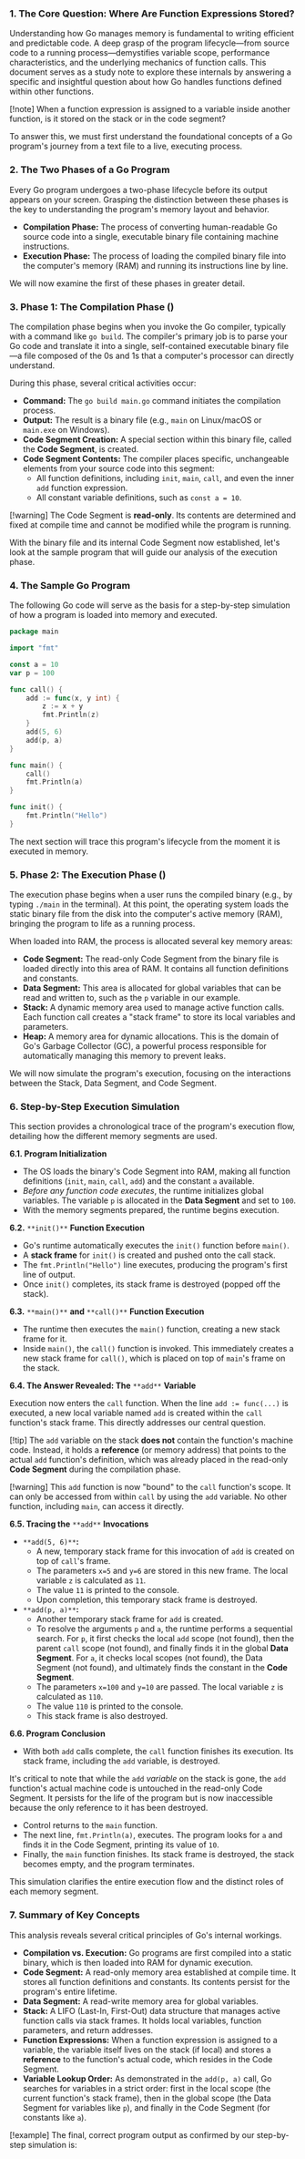 

### 1. The Core Question: Where Are Function Expressions Stored?

Understanding how Go manages memory is fundamental to writing efficient and predictable code. A deep grasp of the program lifecycle—from source code to a running process—demystifies variable scope, performance characteristics, and the underlying mechanics of function calls. This document serves as a study note to explore these internals by answering a specific and insightful question about how Go handles functions defined within other functions.

[!note] When a function expression is assigned to a variable inside another function, is it stored on the stack or in the code segment?

To answer this, we must first understand the foundational concepts of a Go program's journey from a text file to a live, executing process.

### 2. The Two Phases of a Go Program

Every Go program undergoes a two-phase lifecycle before its output appears on your screen. Grasping the distinction between these phases is the key to understanding the program's memory layout and behavior.

- **Compilation Phase:** The process of converting human-readable Go source code into a single, executable binary file containing machine instructions.
- **Execution Phase:** The process of loading the compiled binary file into the computer's memory (RAM) and running its instructions line by line.

We will now examine the first of these phases in greater detail.

### 3. Phase 1: The Compilation Phase ()

The compilation phase begins when you invoke the Go compiler, typically with a command like `go build`. The compiler's primary job is to parse your Go code and translate it into a single, self-contained executable binary file—a file composed of the 0s and 1s that a computer's processor can directly understand.

During this phase, several critical activities occur:

- **Command:** The `go build main.go` command initiates the compilation process.
- **Output:** The result is a binary file (e.g., `main` on Linux/macOS or `main.exe` on Windows).
- **Code Segment Creation:** A special section within this binary file, called the **Code Segment**, is created.
- **Code Segment Contents:** The compiler places specific, unchangeable elements from your source code into this segment:
    - All function definitions, including `init`, `main`, `call`, and even the inner `add` function expression.
    - All constant variable definitions, such as `const a = 10`.

[!warning] The Code Segment is **read-only**. Its contents are determined and fixed at compile time and cannot be modified while the program is running.

With the binary file and its internal Code Segment now established, let's look at the sample program that will guide our analysis of the execution phase.

### 4. The Sample Go Program

The following Go code will serve as the basis for a step-by-step simulation of how a program is loaded into memory and executed.

```go
package main

import "fmt"

const a = 10
var p = 100

func call() {
    add := func(x, y int) {
        z := x + y
        fmt.Println(z)
    }
    add(5, 6)
    add(p, a)
}

func main() {
    call()
    fmt.Println(a)
}

func init() {
    fmt.Println("Hello")
}
```

The next section will trace this program's lifecycle from the moment it is executed in memory.

### 5. Phase 2: The Execution Phase ()

The execution phase begins when a user runs the compiled binary (e.g., by typing `./main` in the terminal). At this point, the operating system loads the static binary file from the disk into the computer's active memory (RAM), bringing the program to life as a running process.

When loaded into RAM, the process is allocated several key memory areas:

- **Code Segment:** The read-only Code Segment from the binary file is loaded directly into this area of RAM. It contains all function definitions and constants.
- **Data Segment:** This area is allocated for global variables that can be read and written to, such as the `p` variable in our example.
- **Stack:** A dynamic memory area used to manage active function calls. Each function call creates a "stack frame" to store its local variables and parameters.
- **Heap:** A memory area for dynamic allocations. This is the domain of Go's Garbage Collector (GC), a powerful process responsible for automatically managing this memory to prevent leaks.

We will now simulate the program's execution, focusing on the interactions between the Stack, Data Segment, and Code Segment.

### 6. Step-by-Step Execution Simulation

This section provides a chronological trace of the program's execution flow, detailing how the different memory segments are used.

**6.1. Program Initialization**

- The OS loads the binary's Code Segment into RAM, making all function definitions (`init`, `main`, `call`, `add`) and the constant `a` available.
- _Before any function code executes_, the runtime initializes global variables. The variable `p` is allocated in the **Data Segment** and set to `100`.
- With the memory segments prepared, the runtime begins execution.

**6.2.** `**init()**` **Function Execution**

- Go's runtime automatically executes the `init()` function before `main()`.
- A **stack frame** for `init()` is created and pushed onto the call stack.
- The `fmt.Println("Hello")` line executes, producing the program's first line of output.
- Once `init()` completes, its stack frame is destroyed (popped off the stack).

**6.3.** `**main()**` **and** `**call()**` **Function Execution**

- The runtime then executes the `main()` function, creating a new stack frame for it.
- Inside `main()`, the `call()` function is invoked. This immediately creates a new stack frame for `call()`, which is placed on top of `main`'s frame on the stack.

**6.4. The Answer Revealed: The** `**add**` **Variable**

Execution now enters the `call` function. When the line `add := func(...)` is executed, a new local variable named `add` is created within the `call` function's stack frame. This directly addresses our central question.

[!tip] The `add` variable on the stack **does not** contain the function's machine code. Instead, it holds a **reference** (or memory address) that points to the actual `add` function's definition, which was already placed in the read-only **Code Segment** during the compilation phase.

[!warning] This `add` function is now "bound" to the `call` function's scope. It can only be accessed from within `call` by using the `add` variable. No other function, including `main`, can access it directly.

**6.5. Tracing the** `**add**` **Invocations**

- `**add(5, 6)**`**:**
    - A new, temporary stack frame for this invocation of `add` is created on top of `call`'s frame.
    - The parameters `x=5` and `y=6` are stored in this new frame. The local variable `z` is calculated as `11`.
    - The value `11` is printed to the console.
    - Upon completion, this temporary stack frame is destroyed.
- `**add(p, a)**`**:**
    - Another temporary stack frame for `add` is created.
    - To resolve the arguments `p` and `a`, the runtime performs a sequential search. For `p`, it first checks the local `add` scope (not found), then the parent `call` scope (not found), and finally finds it in the global **Data Segment**. For `a`, it checks local scopes (not found), the Data Segment (not found), and ultimately finds the constant in the **Code Segment**.
    - The parameters `x=100` and `y=10` are passed. The local variable `z` is calculated as `110`.
    - The value `110` is printed to the console.
    - This stack frame is also destroyed.

**6.6. Program Conclusion**

- With both `add` calls complete, the `call` function finishes its execution. Its stack frame, including the `add` variable, is destroyed.

It's critical to note that while the `add` _variable_ on the stack is gone, the `add` function's actual machine code is untouched in the read-only Code Segment. It persists for the life of the program but is now inaccessible because the only reference to it has been destroyed.

- Control returns to the `main` function.
- The next line, `fmt.Println(a)`, executes. The program looks for `a` and finds it in the Code Segment, printing its value of `10`.
- Finally, the `main` function finishes. Its stack frame is destroyed, the stack becomes empty, and the program terminates.

This simulation clarifies the entire execution flow and the distinct roles of each memory segment.

### 7. Summary of Key Concepts

This analysis reveals several critical principles of Go's internal workings.

- **Compilation vs. Execution:** Go programs are first compiled into a static binary, which is then loaded into RAM for dynamic execution.
- **Code Segment:** A read-only memory area established at compile time. It stores all function definitions and constants. Its contents persist for the program's entire lifetime.
- **Data Segment:** A read-write memory area for global variables.
- **Stack:** A LIFO (Last-In, First-Out) data structure that manages active function calls via stack frames. It holds local variables, function parameters, and return addresses.
- **Function Expressions:** When a function expression is assigned to a variable, the variable itself lives on the stack (if local) and stores a **reference** to the function's actual code, which resides in the Code Segment.
- **Variable Lookup Order:** As demonstrated in the `add(p, a)` call, Go searches for variables in a strict order: first in the local scope (the current function's stack frame), then in the global scope (the Data Segment for variables like `p`), and finally in the Code Segment (for constants like `a`).

[!example] The final, correct program output as confirmed by our step-by-step simulation is: